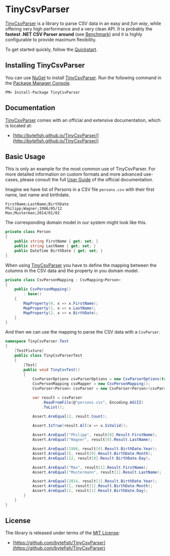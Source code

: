 # TinyCsvParser #

[TinyCsvParser]: https://github.com/bytefish/TinyCsvParser
[MIT License]: https://opensource.org/licenses/MIT

[TinyCsvParser] is a library to parse CSV data in an easy and *fun way*, while offering very high performance and a very clean API. 
It is probably the **fastest .NET CSV Parser around** (see [Benchmark](http://bytefish.github.io/TinyCsvParser/sections/benchmark.html)) 
and it is highly configurable to provide maximum flexibility.

To get started quickly, follow the [Quickstart](http://bytefish.github.io/TinyCsvParser/sections/quickstart.html).

## Installing TinyCsvParser ##

You can use [NuGet](https://www.nuget.org) to install [TinyCsvParser]. Run the following command 
in the [Package Manager Console](http://docs.nuget.org/consume/package-manager-console).

```
PM> Install-Package TinyCsvParser
```

## Documentation ##

[TinyCsvParser] comes with an official and extensive documentation, which is located at:

* [http://bytefish.github.io/TinyCsvParser/](http://bytefish.github.io/TinyCsvParser/)

## Basic Usage ##

This is only an example for the most common use of TinyCsvParser. For more detailed information on custom formats and more advanced use-cases, 
please consult the full [User Guide](http://bytefish.github.io/TinyCsvParser/sections/userguide.html) of the official documentation.

Imagine we have list of Persons in a CSV file ``persons.csv`` with their first name, last name and birthdate.

```
FirstName;LastName;BirthDate
Philipp;Wagner;1986/05/12
Max;Musterman;2014/01/02
```

The corresponding domain model in our system might look like this.

```csharp
private class Person
{
    public string FirstName { get; set; }
    public string LastName { get; set; }
    public DateTime BirthDate { get; set; }
}
```

When using [TinyCsvParser] you have to define the mapping between the columns in the CSV data and the property in you domain model.

```csharp
private class CsvPersonMapping : CsvMapping<Person>
{
    public CsvPersonMapping()
        : base()
    {
        MapProperty(0, x => x.FirstName);
        MapProperty(1, x => x.LastName);
        MapProperty(2, x => x.BirthDate);
    }
}
```

And then we can use the mapping to parse the CSV data with a ``CsvParser``.

```csharp
namespace TinyCsvParser.Test
{
    [TestFixture]
    public class TinyCsvParserTest
    {
        [Test]
        public void TinyCsvTest()
        {
            CsvParserOptions csvParserOptions = new CsvParserOptions(true, new[] { ';' });
            CsvPersonMapping csvMapper = new CsvPersonMapping();
            CsvParser<Person> csvParser = new CsvParser<Person>(csvParserOptions, csvMapper);

            var result = csvParser
                .ReadFromFile(@"persons.csv", Encoding.ASCII)
                .ToList();

            Assert.AreEqual(2, result.Count);

            Assert.IsTrue(result.All(x => x.IsValid));
			
            Assert.AreEqual("Philipp", result[0].Result.FirstName);
            Assert.AreEqual("Wagner", result[0].Result.LastName);

            Assert.AreEqual(1986, result[0].Result.BirthDate.Year);
            Assert.AreEqual(5, result[0].Result.BirthDate.Month);
            Assert.AreEqual(12, result[0].Result.BirthDate.Day);

            Assert.AreEqual("Max", result[1].Result.FirstName);
            Assert.AreEqual("Mustermann", result[1].Result.LastName);

            Assert.AreEqual(2014, result[1].Result.BirthDate.Year);
            Assert.AreEqual(1, result[1].Result.BirthDate.Month);
            Assert.AreEqual(1, result[1].Result.BirthDate.Day);
        }
    }
}
```

## License ##

The library is released under terms of the [MIT License]:

* [https://github.com/bytefish/TinyCsvParser](https://github.com/bytefish/TinyCsvParser)
